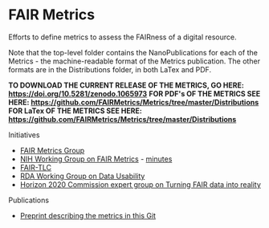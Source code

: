 # FAIR Metrics
Efforts to define metrics to assess the FAIRness of a digital resource.

Note that the top-level folder contains the NanoPublications for each of the Metrics - the machine-readable format of the Metrics publication.  The other formats are in the Distributions folder, in both LaTex and PDF.  

**TO DOWNLOAD THE CURRENT RELEASE OF THE METRICS, GO HERE:  https://doi.org/10.5281/zenodo.1065973**
**FOR PDF's OF THE METRICS SEE HERE:  https://github.com/FAIRMetrics/Metrics/tree/master/Distributions**
**FOR LaTex OF THE METRICS SEE HERE:  https://github.com/FAIRMetrics/Metrics/tree/master/Distributions**


Initiatives

* [FAIR Metrics Group](http://www.fairmetrics.org/)
* [NIH Working Group on FAIR Metrics](https://bd2kccc.org/working-groups/?v=commons&h=front) - [minutes](https://docs.google.com/document/d/1Z67UntK73zE8egLpKmIHfpexyuPWWV1gjcjfNeybK9o/edit?usp=sharing)
* [FAIR-TLC](https://zenodo.org/record/203295#.WVs8m4jfoUE)
* [RDA Working Group on Data Usability](https://www.rd-alliance.org/data-publishing-data-usability-certification-services-rda-8th-plenary-bof-meeting)
* [Horizon 2020 Commission expert group on Turning FAIR data into reality](http://ec.europa.eu/transparency/regexpert/index.cfm?do=groupDetail.groupDetail&groupID=3464&NewSearch=1&NewSearch=1)

Publications

* [Preprint describing the metrics in this Git](http://dx.doi.org/10.1101/225490)
